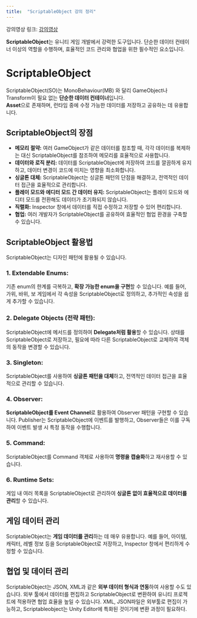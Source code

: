 ```yaml
---
title:  "ScriptableObject 강의 정리"
---
```


강의영상 링크: [강의영상](https://www.youtube.com/watch?v=UBt1Icebh1g)

**ScriptableObject**는 유니티 게임 개발에서 강력한 도구입니다. 단순한 데이터 컨테이너 이상의 역할을 수행하며, 효율적인 코드 관리와 협업을 위한 필수적인 요소입니다. 

# ScriptableObject

ScriptableObject(SO)는 MonoBehaviour(MB) 와 달리 GameObject나 Transform이 필요 없는 **단순한 데이터 컨테이너**입니다.  
**Asset**으로 존재하며, 런타임 중에 수정 가능한 데이터를 저장하고 공유하는 데 유용합니다. 

## ScriptableObject의 장점

* **메모리 절약:** 여러 GameObject가 같은 데이터를 참조할 때, 각각 데이터를 복제하는 대신 ScriptableObject를 참조하여 메모리를 효율적으로 사용합니다.
* **데이터와 로직 분리:** 데이터를 ScriptableObject에 저장하여 코드를 깔끔하게 유지하고, 데이터 변경이 코드에 미치는 영향을 최소화합니다. 
* **싱글톤 대체:** ScriptableObject는 싱글톤 패턴의 단점을 해결하고, 전역적인 데이터 접근을 효율적으로 관리합니다.
* **플레이 모드와 에디터 모드 간 데이터 유지:** ScriptableObject는 플레이 모드와 에디터 모드를 전환해도 데이터가 초기화되지 않습니다.
* **직렬화:** Inspector 창에서 데이터를 직접 수정하고 저장할 수 있어 편리합니다.
* **협업:** 여러 개발자가 ScriptableObject를 공유하여 효율적인 협업 환경을 구축할 수 있습니다.

## ScriptableObject 활용법 

ScriptableObject는 디자인 패턴에 활용될 수 있습니다.  

### 1. Extendable Enums:

기존 enum의 한계를 극복하고, **확장 가능한 enum을 구현**할 수 있습니다. 예를 들어, 가위, 바위, 보 게임에서 각 속성을 ScriptableObject로 정의하고, 추가적인 속성을 쉽게 추가할 수 있습니다. 

### 2. Delegate Objects (전략 패턴): 

ScriptableObject에 메서드를 정의하여 **Delegate처럼 활용**할 수 있습니다. 상태를 ScriptableObject로 저장하고, 필요에 따라 다른 ScriptableObject로 교체하여 객체의 동작을 변경할 수 있습니다. 

### 3. Singleton: 

ScriptableObject를 사용하여 **싱글톤 패턴을 대체**하고, 전역적인 데이터 접근을 효율적으로 관리할 수 있습니다. 

### 4. Observer: 

**ScriptableObject를 Event Channel**로 활용하여 Observer 패턴을 구현할 수 있습니다. Publisher는 ScriptableObject에 이벤트를 발행하고, Observer들은 이를 구독하여 이벤트 발생 시 특정 동작을 수행합니다. 

### 5. Command: 

ScriptableObject를 Command 객체로 사용하여 **명령을 캡슐화**하고 재사용할 수 있습니다. 

### 6. Runtime Sets: 

게임 내 여러 목록을 ScriptableObject로 관리하여 **싱글톤 없이 효율적으로 데이터를 관리**할 수 있습니다. 

## 게임 데이터 관리 

ScriptableObject는 **게임 데이터를 관리**하는 데 매우 유용합니다. 예를 들어, 아이템, 캐릭터, 레벨 정보 등을 ScriptableObject로 저장하고, Inspector 창에서 편리하게 수정할 수 있습니다. 

## 협업 및 데이터 관리 

ScriptableObject는 JSON, XML과 같은 **외부 데이터 형식과 연동**하여 사용할 수도 있습니다. 외부 툴에서 데이터를 편집하고 ScriptableObject로 변환하여 유니티 프로젝트에 적용하면 협업 효율을 높일 수 있습니다. 
XML, JSON파일은 외부툴로 편집이 가능하고, Scriptableobject는 Unity Editor에 특화된 것이기에 변환 과정이 필요하다.
